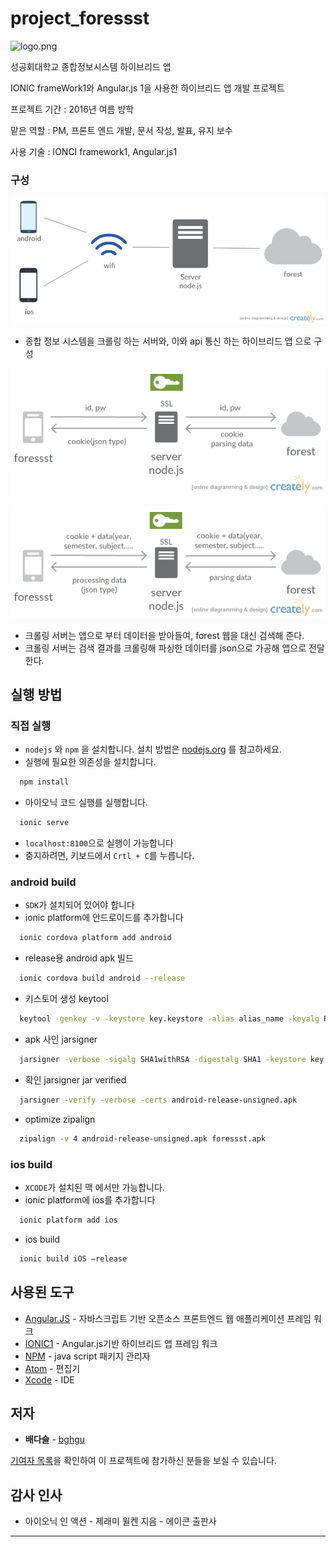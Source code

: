 # project_foressst

![logo.png](https://github.com/bghgu/project_foressst/blob/master/image/logo.png)

성공회대학교 종합정보시스템 하이브리드 앱

IONIC frameWork1와 Angular.js 1을 사용한 하이브리드 앱 개발 프로젝트

프로젝트 기간 : 2016년 여름 방학

맡은 역할 : PM, 프론트 엔드 개발, 문서 작성, 발표, 유지 보수

사용 기술 : IONCI framework1, Angular.js1

### 구성

![1.jpg](./image/1.jpg)

* 종합 정보 시스템을 크롤링 하는 서버와, 이와 api 통신 하는 하이브리드 앱 으로 구성

![2.jpg](./image/2.jpg)

![3.jpg](./image/4.jpg)

* 크롤링 서버는 앱으로 부터 데이터을 받아들여, forest 웹을 대신 검색해 준다.
* 크롤링 서버는 검색 결과를 크롤링해 파싱한 데이터를 json으로 가공해 앱으로 전달한다.

## 실행 방법

### 직접 실행

- `nodejs` 와 `npm` 을 설치합니다. 설치 방법은 [nodejs.org](https://nodejs.org) 를 참고하세요.
- 실행에 필요한 의존성을 설치합니다.

```bash
  npm install
```

- 아이오닉 코드 실행를 실행합니다.

```bash
  ionic serve
```

- `localhost:8100`으로 실행이 가능합니다
- 중지하려면, 키보드에서 `Crtl + C`를 누릅니다.

### android build

- `SDK`가 설치되어 있어야 합니다
- ionic platform에 안드로이드를 추가합니다

```bash
  ionic cordova platform add android
```

- release용 android apk 빌드

```bash
  ionic cordova build android --release
```

- 키스토어 생성 keytool

```bash
  keytool -genkey -v -keystore key.keystore -alias alias_name -keyalg RSA -keysize 2048 -validity 10000
```

- apk 사인 jarsigner

```bash
  jarsigner -verbose -sigalg SHA1withRSA -digestalg SHA1 -keystore key.keystore android-release-unsigned.apk alias_name
```

- 확인 jarsigner jar verified

```bash
  jarsigner -verify -verbose -certs android-release-unsigned.apk
```

- optimize zipalign

```bash
  zipalign -v 4 android-release-unsigned.apk foressst.apk
```

### ios build

- `XCODE`가 설치된 맥 에서만 가능합니다.
- ionic platform에 ios를 추가합니다

```bash
  ionic platform add ios
```

- ios build

```bash
  ionic build iOS —release
```



## 사용된 도구

* [Angular.JS](https://angularjs.org/) - 자바스크립트 기반 오픈소스 프론트엔드 웹 애플리케이션 프레임 워크
* [IONIC1](https://ionicframework.com/docs/v1/) - Angular.js기반 하이브리드 앱 프레임 워크
* [NPM](https://www.npmjs.com/) - java script 패키지 관리자
* [Atom](https://atom.io/) - 편집기
* [Xcode](https://developer.apple.com/kr/xcode/) - IDE

## 저자

* **배다슬** - [bghgu](https://github.com/bghgu)


[기여자 목록](https://github.com/bghgu/project/contributors)을 확인하여 이 프로젝트에 참가하신 분들을 보실 수 있습니다.

## 감사 인사

* 아이오닉 인 액션 - 제래미 윌켄 지음 - 에이콘 출판사

---


